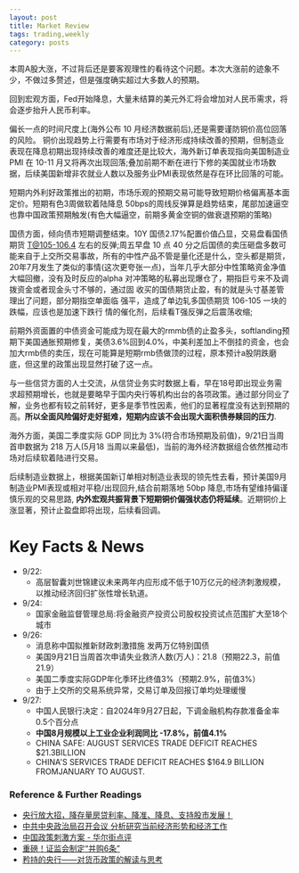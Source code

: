 ```yaml
---
layout: post
title: Market Review
tags: trading,weekly
category: posts
---
```


本周A股大涨，不过背后还是要客观理性的看待这个问题。本次大涨前的迹象不少，不做过多赘述，但是强度确实超过大多数人的预期。

回到宏观方面，Fed开始降息，大量未结算的美元外汇将会增加对人民币需求，将会逐步抬升人民币利率。

偏长一点的时间尺度上(海外公布 10 月经济数据前后),还是需要谨防铜价高位回落的风险。 铜价出现趋势上行需要有市场对于经济形成持续改善的预期，但制造业表现在降息初期出现持续改善的难度还是比较大，海外新订单表现指向美国制造业 PMI 在 10-11 月又将再次出现回落;叠加前期不断在进行下修的美国就业市场数据，后续美国新增非农就业人数以及服务业PMI表现依然是存在环比回落的可能。

短期内外利好政策推出的初期，市场乐观的预期交易可能导致短期价格偏离基本面定价。短期有色3周做软着陆降息 50bps的周线反弹算是趋势结束，尾部加速逼空也靠中国政策预期触发(有色大幅逼空，前期多黄金空铜的做衰退预期的策略)

国债方面，倾向债市短期调整结束。10Y 国债2.17%配置价值凸显，交易盘看国债期货 T@105-106.4 左右的反弹;周五早盘 10 点 40 分之后国债的卖压砸盘多数可能来自于上交所交易事故，所有的中性产品不管是量化还是什么，空头都是期货，20年7月发生了类似的事情(这次更夸张一点)，当年几乎大部分中性策略资金净值大幅回撤，没有及时反应的alpha 对冲策略的私募出现爆仓了，期指巨亏来不及调拨资金或者现金头寸不够的，通过固 收买的国债期货止盈，有的就是头寸基差管理出了问题，部分期指空单面临 强平，造成了单边轧多国债期货 106-105 一块的跌幅，应该也是加速下跌行
情的催化剂，后续看T强反弹之后震荡收缩;

前期外资面置的中债资金可能成为现在最大的rmmb债的止盈多头，softlanding预期下美国通胀预期修复，美债3.6%回到4.0%，中美利差加上不倒挂的资金，也会加大rmb债的卖压，现在可能算是短期rmb债做顶的过程，原本预计a股阴跌磨底，但这里的政策出现显然打破了这一点。

与一些信贷方面的人士交流，从信贷业务实时数据上看，早在18号即出现业务需求超预期增长，也就是要略早于国内央行等机构出台的各项政策。通过部分同业了解，业务也都有较之前转好，更多是季节性因素，他们的显著程度没有达到预期的高。**所以全面风险偏好走好挺难，短期内应该不会出现大面积债券赎回的压力**.

海外方面，美国二季度实际 GDP 同比为 3%(符合市场预期及前值)，9/21日当周首申数据为 218 万人(5月18 当周以来最低)，当前的海外经济数据组合依然推动市场对后续软着陆进行交易。

后续制造业数据上，根据美国新订单相对制造业表现的领先性去看，预计美国9月制造业PMI表现或相对平稳/出现回升,结合前期落地 50bp 降息,市场有望维持偏谨慎乐观的交易思路, **内外宏观共振背景下短期铜价偏强状态仍将延续**。近期铜价上涨显著，预计止盈盘即将出现，后续看回调。

# Key Facts & News

- 9/22:
    - 高层智囊刘世锦建议未来两年内应形成不低于10万亿元的经济刺激规模，以推动经济回归扩张性增长轨道。
- 9/24: 
    - 国家金融监督管理总局:将金融资产投资公司股权投资试点范围扩大至18个城市
- 9/26:
    - 消息称中国拟推新财政刺激措施 发两万亿特别国债
    - 美国9月21日当周首次申请失业救济人数(万人)：21.8（预期22.3，前值21.9）
    - 美国二季度实际GDP年化季环比终值3%（预期2.9%，前值3%）
    - 由于上交所的交易系统异常，交易订单及回报订单均处理缓慢
- 9/27:
    - 中国人民银行决定：自2024年9月27日起，下调金融机构存款准备金率0.5个百分点
    - **中国8月规模以上工业企业利润同比 -17.8%，前值4.1%**
    - CHINA SAFE: AUGUST SERVICES TRADE DEFICIT REACHES $21.3BILLION
    - CHINA'S SERVICES TRADE DEFICIT REACHES $164.9 BILLION FROMJANUARY TO AUGUST.
    
### Reference & Further Readings

- [央行放大招，降存量房贷利率、降准、降息、支持股市发展！](https://mp.weixin.qq.com/s/kDgePGH-wdUP4rmywIvijQ)
- [中共中央政治局召开会议 分析研究当前经济形势和经济工作](https://mp.weixin.qq.com/s/mdUoDQDuEmOnLUqF_Wy1RA)
- [中国政策刺激方案 - 华尔街点评](https://mp.weixin.qq.com/s/rBjIRAEzSZdHRB3gnzYWdQ)
- [重磅！证监会制定“并购6条”](https://mp.weixin.qq.com/s/3trhkBi4mred7F9PNYi-Xg)
- [矜持的央行——对货币政策的解读与思考](https://mp.weixin.qq.com/s/HRlx3WDxNOcn8bA9d0lgiQ)